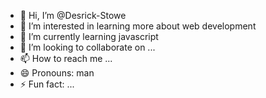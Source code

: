 - 👋 Hi, I’m @Desrick-Stowe
- 👀 I’m interested in learning more about web development
- 🌱 I’m currently learning javascript
- 💞️ I’m looking to collaborate on ...
- 📫 How to reach me ...
- 😄 Pronouns: man
- ⚡ Fun fact: ...

<!---
Desrick-Stowe/Desrick-Stowe is a ✨ special ✨ repository because its `README.md` (this file) appears on your GitHub profile.
You can click the Preview link to take a look at your changes.
--->

